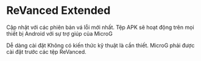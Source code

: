 # ReVanced Extended
Cập nhật với các phiên bản vá lỗi mới nhất.
Tệp APK sẽ hoạt động trên mọi thiết bị Android với sự trợ giúp của MicroG

Dễ dàng cài đặt
Không có kiến ​​​​thức kỹ thuật là cần thiết.
MicroG phải được cài đặt trước các tệp ReVanced.
